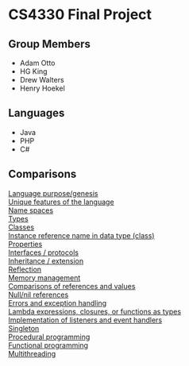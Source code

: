 # CS4330 Final Project

## Group Members 

* Adam Otto
* HG King
* Drew Walters
* Henry Hoekel

 ## Languages 

* Java
* PHP
* C#  

 ## Comparisons 

[Language purpose/genesis](https://github.com/agom94/CS4330FinalProject/blob/master/LanguagePurpose.md)<br>
[Unique features of the language](https://github.com/agom94/CS4330FinalProject/blob/master/Uniquefeatures.md)<br>
[Name spaces](https://github.com/agom94/CS4330FinalProject/blob/master/namespaces.md)<br>
[Types](https://github.com/agom94/CS4330FinalProject/blob/master/types.md)<br>
[Classes](https://github.com/agom94/CS4330FinalProject/blob/master/classes.md)<br>
[Instance reference name in data type (class)](https://github.com/agom94/CS4330FinalProject/blob/master/selfrefrences.md)<br>
[Properties](https://github.com/agom94/CS4330FinalProject/blob/master/Properties.md)<br> 
[Interfaces / protocols](https://github.com/agom94/CS4330FinalProject/blob/master/interfaces.md)<br>
[Inheritance / extension](https://github.com/agom94/CS4330FinalProject/blob/master/Inheritance.md)<br>
[Reflection](https://github.com/agom94/CS4330FinalProject/blob/master/Reflection.md)<br>
[Memory management](https://github.com/agom94/CS4330FinalProject/blob/master/memory.md)<br>
[Comparisons of references and values](https://github.com/agom94/CS4330FinalProject/blob/master/referencesandvalues.md)<br>
[Null/nil references](https://github.com/agom94/CS4330FinalProject/blob/master/Nullrefrences.md)<br>
[Errors and exception handling](https://github.com/agom94/CS4330FinalProject/blob/master/exception.md)<br> 
[Lambda expressions, closures, or functions as types](https://github.com/agom94/CS4330FinalProject/blob/master/lambda.md)  
[Implementation of listeners and event handlers](https://github.com/agom94/CS4330FinalProject/blob/master/listeners.md)
<br> [Singleton](https://github.com/agom94/CS4330FinalProject/blob/master/Singleton.md)<br>                                           [Procedural programming](https://github.com/agom94/CS4330FinalProject/blob/master/Procedural.md)                   
[Functional programming](https://github.com/agom94/CS4330FinalProject/blob/master/Functional.md)                         
[Multithreading](https://github.com/agom94/CS4330FinalProject/blob/master/Multithreading.md)<br>                                                                                                                     
